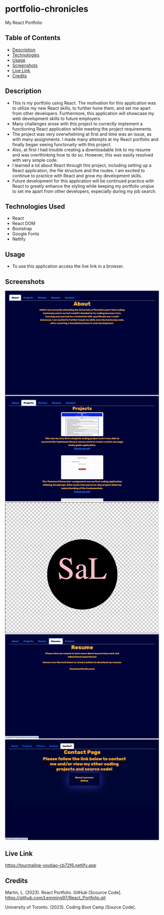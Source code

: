 # portfolio-chronicles
My React Portfolio

## Table of Contents
- [Description](#description)
- [Technologies](#technologies-used)
- [Usage](#usage)
- [Screenshots](#screenshots)
- [Live Link](#live-link)
- [Credits](#credits)

## Description
- This is my portfolio using React. The motivation for this application was to utilize my new React skills, to further hone them, and set me apart from other developers. Furthermore, this application will showcase my web development skills to future employers. 
- Many challenges arose with this project to correctly implement a functioning React application while meeting the project requirements.  
- The project was very overwhelming at first and time was an issue, as with many assignments. I made many attempts at my React portfolio and finally began seeing functonaity with this project. 
- Also, at first I had trouble creating a downloadable link to my resume and was overthinking how to do so. However, this was easily resolved with very simple code.
- I learned a lot about React through this project, including setting up a React application, the file structure and the routes. I am excited to continue to practice with React and grow my development skills. 
- Future development for this application will be continued practice with React to greatly enhance the styling while keeping my portfolio unqiue to set me apart from other developers, expecially during my job search.  

## Technologies Used
- React 
- React DOM
- Bootstrap
- Google Fonts 
- Netlify

## Usage
- To use this application access the live link in a browser.

## Screenshots
![Screenshot of the 'About' page open](/client/src/assets/screenshot1.png)
![Screenshot of the 'Projects' page open](/client/src/assets/screenshot2.png)
![Screenshot of the 'Picture' page open](/client/src/assets/myproject3.png)
![Screenshot of the 'Resume' page open](/client/src/assets/screenshot4.png)
![Screenshot of the 'Contact' page open](/client/src/assets/screenshot5.png)

## Live Link
https://tourmaline-youtiao-cb72f6.netlify.app

## Credits

Martin, L. (2023). React Portfolio. GitHub [Scource Code]. https://github.com/Lemming97/React_Portfolio.git

University of Toronto. (2023). Coding Boot Camp [Source Code].
